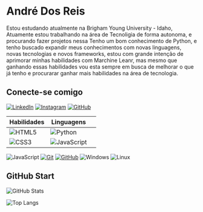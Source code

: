 # André Dos Reis 
Estou estudando atualmente na Brigham Young University - Idaho, Atuamente estou trabalhando na área de Tecnoligia de forma autonoma, e procurando fazer projetos nessa 
Tenho um bom conhecimento de Python, e tenho buscado expandir meus conhecimentos com novas linguagens, novas tecnologias e novos frameworks, estou com grande intenção de aprimorar minhas habilidades com Marchine Leanr, mas mesmo que ganhando essas habilidades vou esta sempre em busca de melhorar o que já tenho e procurarar ganhar mais habilidades na área de tecnologia.

## Conecte-se comigo
[![LinkedIn](https://img.shields.io/badge/LinkedIn-000?style=for-the-badge&logo=linkedin&logoColor=0E76A8)](https://www.linkedin.com/in/andredosreispro/)
[![Instagram](https://img.shields.io/badge/Instagram-000?style=for-the-badge&logo=instagram)](https://www.instagram.com/andredosreisit/)
[![GitHub](https://img.shields.io/badge/GitHub-000?style=for-the-badge&logo=GitHub)](https://github.com/andredosreis)

| **Habilidades**                                                                                                     |                                                                             **Linguagens**     |                                                                                |
|-----------------------------------------------------------------------------------------------------------------------|--------------------------------------------------------------------------------------------------------|----------------------------------------------------------------------------------------------------
![HTML5](https://img.shields.io/badge/HTML-000?style=for-the-badge&logo=html5&logoColor=30A3DC)    |![Python](https://img.shields.io/badge/Python-000?style=for-the-badge&logo=python) |
![CSS3](https://img.shields.io/badge/CSS3-000?style=for-the-badge&logo=css3&logoColor=E94D5F)    | ![JavaScript](https://img.shields.io/badge/JavaScript-000?style=for-the-badge&logo=javascript&logoColor=30A3DC)|
![JavaScript](https://img.shields.io/badge/JavaScript-000?style=for-the-badge&logo=javascript&logoColor=30A3DC)
[![Git](https://img.shields.io/badge/Git-000?style=for-the-badge&logo=git&logoColor=E94D5F)](https://git-scm.com/doc)
[![GitHub](https://img.shields.io/badge/GitHub-000?style=for-the-badge&logo=github&logoColor=30A3DC)](https://docs.github.com/)
![Windows](https://img.shields.io/badge/Windows-000?style=for-the-badge&logo=Windows&logoColor=30A3DC)
![Linux](https://img.shields.io/badge/Linux-000?style=for-the-badge&logo=linux&logoColor=FFFFFF)

                  



## GitHub Start

![GitHub Stats](https://github-readme-stats.vercel.app/api?username=andredosreis&theme=transparent&bg_color=000&border_color=30A3DC&show_icons=true&icon_color=30A3DC&title_color=E94D5F&text_color=FFF)

![Top Langs](https://github-readme-stats-git-masterrstaa-rickstaa.vercel.app/api/top-langs/?username=andredosreis&bg_color=000&border_color=30A3DC&title_color=E94D5F&text_color=FFF)



